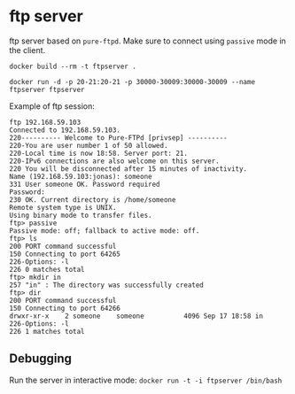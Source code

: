 ftp server
=========

ftp server based on `pure-ftpd`. Make sure to connect using `passive` mode in the client. 

`docker build --rm -t ftpserver .`

`docker run -d -p 20-21:20-21 -p 30000-30009:30000-30009 --name ftpserver ftpserver`


Example of ftp session:

	ftp 192.168.59.103
	Connected to 192.168.59.103.
	220---------- Welcome to Pure-FTPd [privsep] ----------
	220-You are user number 1 of 50 allowed.
	220-Local time is now 18:58. Server port: 21.
	220-IPv6 connections are also welcome on this server.
	220 You will be disconnected after 15 minutes of inactivity.
	Name (192.168.59.103:jonas): someone
	331 User someone OK. Password required
	Password: 
	230 OK. Current directory is /home/someone
	Remote system type is UNIX.
	Using binary mode to transfer files.
	ftp> passive
	Passive mode: off; fallback to active mode: off.
	ftp> ls
	200 PORT command successful
	150 Connecting to port 64265
	226-Options: -l 
	226 0 matches total
	ftp> mkdir in
	257 "in" : The directory was successfully created
	ftp> dir
	200 PORT command successful
	150 Connecting to port 64266
	drwxr-xr-x    2 someone    someone          4096 Sep 17 18:58 in
	226-Options: -l 
	226 1 matches total



Debugging
---------

Run the server in interactive mode: `docker run -t -i ftpserver /bin/bash`
